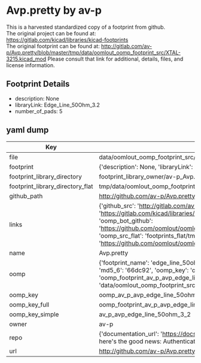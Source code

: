 # Avp.pretty by av-p  
This is a harvested standardized copy of a footprint from github.  
The original project can be found at:  
https://gitlab.com/kicad/libraries/kicad-footprints  
The original footprint can be found at:
http://gitlab.com/av-p/Avp.pretty/blob/master/tmp/data/oomlout_oomp_footprint_src/XTAL-3215.kicad_mod
Please consult that link for additional, details, files, and license information.  
## Footprint Details
* description: None  
* libraryLink: Edge_Line_50Ohm_3.2  
* number_of_pads: 5  
## yaml dump  
| Key | Value |  
| --- | --- |  
| file | data/oomlout_oomp_footprint_src/Avp.pretty/Edge_Line_50Ohm_3.2.kicad_mod |  
| footprint | {'description': None, 'libraryLink': 'Edge_Line_50Ohm_3.2', 'number_of_pads': 5} |  
| footprint_library_directory | footprint_library_owner/av-p_Avp.pretty |  
| footprint_library_directory_flat | tmp/data/oomlout_oomp_footprint_src/footprints_flat/av_p_avp_edge_line_50ohm_3_2/working |  
| github_path | http://github.com/av-p/Avp.pretty/blob/master/tmp/data/oomlout_oomp_footprint_src/Edge_Line_50Ohm_3.2.kicad_mod |  
| links | {'github_src': 'http://gitlab.com/av-p/Avp.pretty/blob/master/tmp/data/oomlout_oomp_footprint_src/XTAL-3215.kicad_mod', 'github_src_repo': 'https://gitlab.com/kicad/libraries/kicad-footprints', 'oomp_bot': 'tmp/data/oomlout_oomp_footprint_src/footprints/av_p_avp_edge_line_50ohm_3_2/working', 'oomp_bot_github': 'https://github.com/oomlout/oomlout_oomp_footprint_bot/tree/main/tmp/data/oomlout_oomp_footprint_src/footprints/av_p_avp_edge_line_50ohm_3_2/working', 'oomp_src_flat': 'footprints_flat/tmp/data/oomlout_oomp_footprint_src/footprints_flat/av_p_avp_edge_line_50ohm_3_2/working', 'oomp_src_flat_github': 'https://github.com/oomlout/oomlout_oomp_footprint_src/tree/main/tmp/data/oomlout_oomp_footprint_src/footprints_flat/av_p_avp_edge_line_50ohm_3_2/working'} |  
| name | Avp.pretty |  
| oomp | {'footprint_name': 'edge_line_50ohm_3_2', 'library_name': 'avp', 'md5': '66dc92ddee4048bb4ac84323814bcfaf', 'md5_10': '66dc92ddee', 'md5_5': '66dc9', 'md5_6': '66dc92', 'oomp_key': 'oomp_av_p_avp_edge_line_50ohm_3_2', 'oomp_key_extra': 'oomp_footprint_av_p_avp_edge_line_50ohm_3_2', 'oomp_key_full': 'oomp_footprint_av_p_avp_edge_line_50ohm_3_2_66dc92', 'oomp_key_simple': 'av_p_avp_edge_line_50ohm_3_2', 'original_filename': 'data/oomlout_oomp_footprint_src/Avp.pretty/Edge_Line_50Ohm_3.2.kicad_mod', 'owner_name': 'av_p'} |  
| oomp_key | oomp_av_p_avp_edge_line_50ohm_3_2 |  
| oomp_key_full | oomp_footprint_av_p_avp_edge_line_50ohm_3_2 |  
| oomp_key_simple | av_p_avp_edge_line_50ohm_3_2 |  
| owner | av-p |  
| repo | {'documentation_url': 'https://docs.github.com/rest/overview/resources-in-the-rest-api#rate-limiting', 'message': "API rate limit exceeded for 84.66.142.224. (But here's the good news: Authenticated requests get a higher rate limit. Check out the documentation for more details.)"} |  
| url | http://github.com/av-p/Avp.pretty |  

